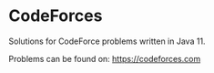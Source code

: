 # CodeForces

Solutions for CodeForce problems written in Java 11.

Problems can be found on: https://codeforces.com
